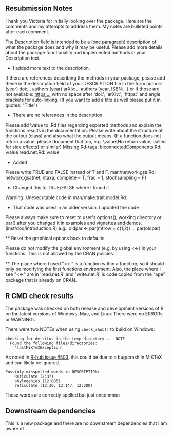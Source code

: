 
## Resubmission Notes

Thank you Victoria for initially looking over the package. Here are the comments and my attempts to address them. My notes are bulleted points after each comment.


The Description field is intended to be a (one paragraph) description of
what the package does and why it may be useful. Please add more details
about the package functionality and implemented methods in your
Description text.

* I added more text to the description.

If there are references describing the methods in your package, please
add these in the description field of your DESCRIPTION file in the form
authors (year) <doi:...>
authors (year) <arXiv:...>
authors (year, ISBN:...)
or if those are not available: <https:...>
with no space after 'doi:', 'arXiv:', 'https:' and angle brackets for
auto-linking.
(If you want to add a title as well please put it in quotes: "Title")

* There are no references in the description

Please add \value to .Rd files regarding exported methods and explain
the functions results in the documentation. Please write about the
structure of the output (class) and also what the output means. (If a
function does not return a value, please document that too, e.g.
\value{No return value, called for side effects} or similar)
Missing Rd-tags:
      biconnectedComponents.Rd: \value
      read.net.Rd: \value
      
* Added

Please write TRUE and FALSE instead of T and F.
man/network.gsa.Rd:
     network.gsa(net, ntaxa, complete = T, frac = 1, stochsampling = F)
     
* Changed this to TRUE/FALSE where I found it

Warning: Unexecutable code in man/make.trait.model.Rd:

* That code was used in an older version. I updated the code

Please always make sure to reset to user's options(), working directory
or par() after you changed it in examples and vignettes and demos.
(inst/doc/introduction.R)
e.g.:
oldpar <- par(mfrow = c(1,2))
...
par(oldpar)


** Reset the graphical options back to defaults

Please do not modify the global environment (e.g. by using <<-) in your
functions. This is not allowed by the CRAN policies.

** The place where I used "<<-" is a function within a function, so it should only be modifying the first functions environment. Also, the place where I see "<<-" are in 'read.net.R' and 'write.net.R' is code copied from the "ape" package that is already on CRAN. 






## R CMD check results
The package was checked on both release and development versions of R on the latest versions of Windows, Mac, and Linux
There were no ERRORs or WARNINGs

There were two NOTEs when using `check_rhub()` to build on Windows:

```
checking for detritus in the temp directory ... NOTE
  Found the following files/directories:
    'lastMiKTeXException'
```
As noted in [R-hub issue #503](https://github.com/r-hub/rhub/issues/503), this could be due to a bug/crash in MiKTeX and can likely be ignored.

```
Possibly misspelled words in DESCRIPTION:
    Reticulate (2:37)
    phylogenies (12:805)
    reticulate (12:30, 12:147, 12:280)
```
These words are correctly spelled but just uncommon

## Downstream dependencies
This is a new package and there are no downstream dependencies that I am aware of
